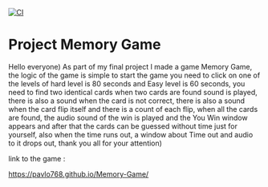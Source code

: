 [![CI](https://github.com/pavlo768/Memory-Game/actions/workflows/blank.yml/badge.svg)](https://github.com/pavlo768/Memory-Game/actions/workflows/blank.yml)

# Project Memory Game

Hello everyone)
As part of my final project I made a game Memory Game, the logic of the game is simple to start the game you need to click on one of the levels of hard level is 80 seconds and Easy level is 60 seconds, you need to find two identical cards when two cards are found sound is played, there is also a sound when the card is not correct, there is also a sound when the card flip itself and there is a count of each flip, when all the cards are found, the audio sound of the win is played and the You Win window appears and after that the cards can be guessed without time just for yourself, also when the time runs out, a window about Time out and audio to it drops out, thank you all for your attention)

link to the game :


https://pavlo768.github.io/Memory-Game/
